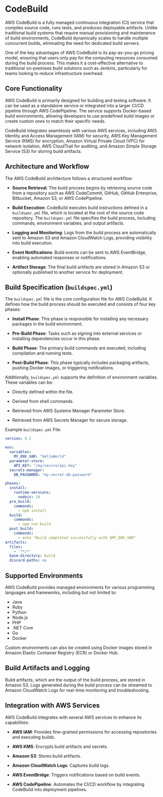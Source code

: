 # CodeBuild

AWS CodeBuild is a fully managed continuous integration (CI) service that compiles source code, runs tests, and produces deployable artifacts. Unlike traditional build systems that require manual provisioning and maintenance of build environments, CodeBuild dynamically scales to handle multiple concurrent builds, eliminating the need for dedicated build servers.

One of the key advantages of AWS CodeBuild is its pay-as-you-go pricing model, ensuring that users only pay for the computing resources consumed during the build process. This makes it a cost-effective alternative to traditional on-premises build solutions such as Jenkins, particularly for teams looking to reduce infrastructure overhead.

## Core Functionality

AWS CodeBuild is primarily designed for building and testing software. It can be used as a standalone service or integrated into a larger CI/CD pipeline through AWS CodePipeline. The service supports Docker-based build environments, allowing developers to use predefined build images or create custom ones to match their specific needs.

CodeBuild integrates seamlessly with various AWS services, including AWS Identity and Access Management (IAM) for security, AWS Key Management Service (KMS) for encryption, Amazon Virtual Private Cloud (VPC) for network isolation, AWS CloudTrail for auditing, and Amazon Simple Storage Service (S3) for storing build artifacts.

## Architecture and Workflow

The AWS CodeBuild architecture follows a structured workflow:

- **Source Retrieval**: The build process begins by retrieving source code from a repository such as AWS CodeCommit, GitHub, GitHub Enterprise, Bitbucket, Amazon S3, or AWS CodePipeline.

- **Build Execution**: CodeBuild executes build instructions defined in a `buildspec.yml` file, which is located at the root of the source code repository. The `buildspec.yml` file specifies the build process, including commands, environment variables, and output artifacts.

- **Logging and Monitoring**: Logs from the build process are automatically sent to Amazon S3 and Amazon CloudWatch Logs, providing visibility into build execution.

- **Event Notifications**: Build events can be sent to AWS EventBridge, enabling automated responses or notifications.

- **Artifact Storage**: The final build artifacts are stored in Amazon S3 or optionally published to another service for deployment.

## Build Specification (`buildspec.yml`)

The `buildspec.yml` file is the core configuration file for AWS CodeBuild. It defines how the build process should be executed and consists of four key phases:

- **Install Phase**: This phase is responsible for installing any necessary packages in the build environment.

- **Pre-Build Phase**: Tasks such as signing into external services or installing dependencies occur in this phase.

- **Build Phase**: The primary build commands are executed, including compilation and running tests.

- **Post-Build Phase**: This phase typically includes packaging artifacts, pushing Docker images, or triggering notifications.

Additionally, `buildspec.yml` supports the definition of environment variables. These variables can be:

- Directly defined within the file.

- Derived from shell commands.

- Retrieved from AWS Systems Manager Parameter Store.

- Retrieved from AWS Secrets Manager for secure storage.

Example `buildspec.yml` File:

```YAML
version: 0.2

env:
  variables:
    MY_ENV_VAR: "HelloWorld"
  parameter-store:
    API_KEY: "/my/secure/api-key"
  secrets-manager:
    DB_PASSWORD: "my-secret-db-password"

phases:
  install:
    runtime-versions:
      nodejs: 14
  pre_build:
    commands:
      - npm install
  build:
    commands:
      - npm run build
  post_build:
    commands:
      - echo "Build completed successfully with $MY_ENV_VAR"
artifacts:
  files:
    - '**/*'
  base-directory: build
  discard-paths: no
```

## Supported Environments

AWS CodeBuild provides managed environments for various programming languages and frameworks, including but not limited to:

- Java
- Ruby
- Python
- Node.js
- PHP
- .NET Core
- Go
- Docker

Custom environments can also be created using Docker images stored in Amazon Elastic Container Registry (ECR) or Docker Hub.

## Build Artifacts and Logging

Build artifacts, which are the output of the build process, are stored in Amazon S3. Logs generated during the build process can be streamed to Amazon CloudWatch Logs for real-time monitoring and troubleshooting.

## Integration with AWS Services

AWS CodeBuild integrates with several AWS services to enhance its capabilities:

- **AWS IAM**: Provides fine-grained permissions for accessing repositories and executing builds.

- **AWS KMS**: Encrypts build artifacts and secrets.

- **Amazon S3**: Stores build artifacts.

- **Amazon CloudWatch Logs**: Captures build logs.

- **AWS EventBridge**: Triggers notifications based on build events.

- **AWS CodePipeline**: Automates the CI/CD workflow by integrating CodeBuild into deployment pipelines.
